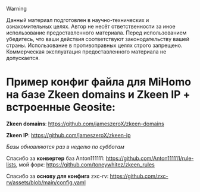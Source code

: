 > [!WARNING]
> Данный материал подготовлен в научно-технических и ознакомительных целях. Автор не несёт ответственности за иное использование предоставленного материала. Перед использованием убедитесь, что ваши действия соответствуют законодательству вашей страны. Использование в противоправных целях строго запрещено. Коммерческая эксплуатация предоставленного материала не допускается.
# Пример конфиг файла для MiHomo на базе Zkeen domains и Zkeen IP + встроенные Geosite:

**Zkeen domains**: https://github.com/jameszeroX/zkeen-domains

**Zkeen IP**: https://github.com/jameszeroX/zkeen-ip

_Базы обновляются раз в неделю по субботам_

Спасибо за **конвертер** баз Anton111111: https://github.com/Anton111111/rule-lists, мой форк: https://github.com/toneywhitez/zkeen_rules 

Спасибо за **основу для конфига** zxc-rv: https://github.com/zxc-rv/assets/blob/main/config.yaml
